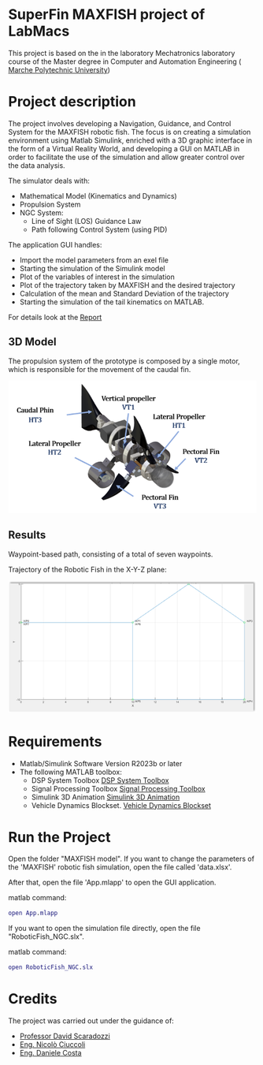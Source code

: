 # SuperFin MAXFISH project of LabMacs

This project is based on the in the laboratory Mechatronics laboratory course of the Master degree in Computer and Automation Engineering (<a href="https://guide.univpm.it/af.php?lang=lang-ita&af=175842"> Marche Polytechnic University</a>)  

# Project description

The project involves developing a Navigation, Guidance, and Control System for the MAXFISH robotic fish. The focus is on creating a simulation environment using Matlab Simulink, enriched with a 3D graphic interface in the form of a Virtual Reality World, and developing a GUI on MATLAB in order to facilitate the use of the simulation and allow greater control over the data analysis.

The simulator deals with:

- Mathematical Model (Kinematics and Dynamics)
- Propulsion System
- NGC System:
  - Line of Sight (LOS) Guidance Law
  - Path following Control System (using PID)

The application GUI handles:
- Import the model parameters from an exel file
- Starting the simulation of the Simulink model
- Plot of the variables of interest in the simulation
- Plot of the trajectory taken by MAXFISH and the desired trajectory
- Calculation of the mean and Standard Deviation of the trajectory
- Starting the simulation of the tail kinematics on MATLAB.

For details look at the [Report](<a href="[https://github.com/Giuseppe-Di-Mauro/SuperFin/Documentation/Relazione_SuperFin_AA2023-24.pdf](https://github.com/Giuseppe-Di-Mauro/SuperFin/blob/main/Documentation/Relazione_SuperFin_AA2023-24.pdf)" >)

## 3D Model

The propulsion system of the prototype is composed by a single motor, which is responsible for the movement of the caudal fin. 

<img src="Documentation\RF-3DModel.png"  style="dimesione: 756x404"/>


## Results

Waypoint-based path, consisting of a total of seven waypoints.

Trajectory of the Robotic Fish in the X-Y-Z plane:

<img src="Documentation/Trajectory.png"  style="dimesione: 990x526"/>

# Requirements

- Matlab/Simulink Software Version R2023b or later
- The following MATLAB toolbox:
  - DSP System Toolbox
    <a href="https://it.mathworks.com/products/dsp-system.html" >
    DSP System Toolbox</a>
  - Signal Processing Toolbox
    <a href="https://www.mathworks.com/products/signal.html" >
    Signal Processing Toolbox</a>
  - Simulink 3D Animation 
    <a href="https://uk.mathworks.com/products/3d-animation.html" >
    Simulink 3D Animation</a>
  - Vehicle Dynamics Blockset.
    <a href="https://it.mathworks.com/products/vehicle-dynamics.html" >
    Vehicle Dynamics Blockset</a>

# Run the Project

Open the folder "MAXFISH model".
If you want to change the parameters of the 'MAXFISH' robotic fish simulation, open the file called 'data.xlsx'.

After that, open the file 'App.mlapp' to open the GUI application.

matlab command:

```matlab
open App.mlapp
```

If you want to open the simulation file directly, open the file "RoboticFish_NGC.slx".

matlab command:

```matlab
open RoboticFish_NGC.slx
```

# Credits

The project was carried out under the guidance of:

- <a href="https://www.linkedin.com/in/david-scaradozzi-761a9823/">Professor David Scaradozzi</a>
- <a href="https://www.linkedin.com/in/nicol%C3%B2-ciuccoli-11734a18b/">Eng. Nicolò Ciuccoli</a>
- <a href="https://www.linkedin.com/in/daniele-costa-77230641/">Eng. Daniele Costa</a>
